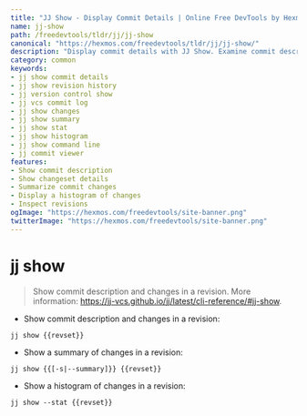 ```yaml
---
title: "JJ Show - Display Commit Details | Online Free DevTools by Hexmos"
name: jj-show
path: /freedevtools/tldr/jj/jj-show
canonical: "https://hexmos.com/freedevtools/tldr/jj/jj-show/"
description: "Display commit details with JJ Show. Examine commit descriptions and changesets in a revision. Free online tool, no registration required."
category: common
keywords:
- jj show commit details
- jj show revision history
- jj version control show
- jj vcs commit log
- jj show changes
- jj show summary
- jj show stat
- jj show histogram
- jj show command line
- jj commit viewer
features:
- Show commit description
- Show changeset details
- Summarize commit changes
- Display a histogram of changes
- Inspect revisions
ogImage: "https://hexmos.com/freedevtools/site-banner.png"
twitterImage: "https://hexmos.com/freedevtools/site-banner.png"
---
```


# jj show

> Show commit description and changes in a revision.
> More information: <https://jj-vcs.github.io/jj/latest/cli-reference/#jj-show>.

- Show commit description and changes in a revision:

`jj show {{revset}}`

- Show a summary of changes in a revision:

`jj show {{[-s|--summary]}} {{revset}}`

- Show a histogram of changes in a revision:

`jj show --stat {{revset}}`
